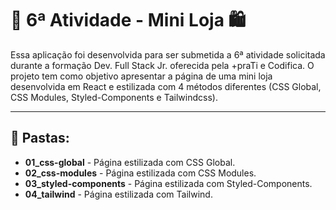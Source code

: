 # :notebook: 6ª Atividade - Mini Loja 🛍️
Essa aplicação foi desenvolvida para ser submetida a 6ª atividade solicitada durante a formação Dev. Full Stack Jr. oferecida pela +praTi e Codifica. O projeto tem como objetivo apresentar a página de uma mini loja desenvolvida em React e estilizada com 4 métodos diferentes (CSS Global, CSS Modules, Styled-Components e Tailwindcss).

---
## 📂 Pastas:
- **01_css-global** - Página estilizada com CSS Global.
- **02_css-modules** - Página estilizada com CSS Modules.
- **03_styled-components** - Página estilizada com Styled-Components.
- **04_tailwind** - Página estilizada com Tailwind.
